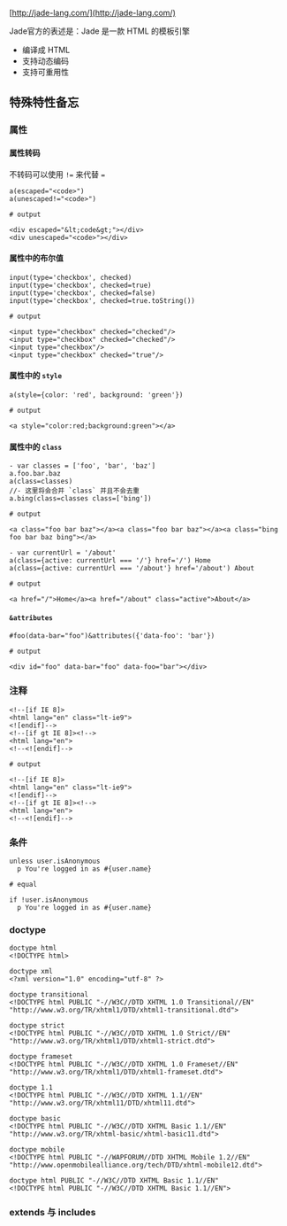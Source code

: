 <!-- title: [backup] Jade 学习笔记 -->
<!-- author: <David Jones qowera@qq.com> -->
<!-- date: 2015-05-29 10:10:59 -->
<!-- update: 2015-05-29 10:11:04 -->
<!-- category: Jade -->
<!-- tag: 模板引擎,Jade -->

[http://jade-lang.com/](http://jade-lang.com/)

Jade官方的表述是：Jade 是一款 HTML 的模板引擎

- 编译成 HTML
- 支持动态编码
- 支持可重用性

## 特殊特性备忘

### 属性

#### 属性转码

不转码可以使用 `!=` 来代替 `=`

```
a(escaped="<code>")
a(unescaped!="<code>")

# output

<div escaped="&lt;code&gt;"></div>
<div unescaped="<code>"></div>
```

#### 属性中的布尔值

```
input(type='checkbox', checked)
input(type='checkbox', checked=true)
input(type='checkbox', checked=false)
input(type='checkbox', checked=true.toString())

# output

<input type="checkbox" checked="checked"/>
<input type="checkbox" checked="checked"/>
<input type="checkbox"/>
<input type="checkbox" checked="true"/>
```

#### 属性中的 `style`

```
a(style={color: 'red', background: 'green'})

# output

<a style="color:red;background:green"></a>
```

#### 属性中的 `class`

```
- var classes = ['foo', 'bar', 'baz']
a.foo.bar.baz
a(class=classes)
//- 这里将会合并 `class` 并且不会去重
a.bing(class=classes class=['bing'])

# output

<a class="foo bar baz"></a><a class="foo bar baz"></a><a class="bing foo bar baz bing"></a>
```

```
- var currentUrl = '/about'
a(class={active: currentUrl === '/'} href='/') Home
a(class={active: currentUrl === '/about'} href='/about') About

# output

<a href="/">Home</a><a href="/about" class="active">About</a>
```

#### `&attributes`

```
#foo(data-bar="foo")&attributes({'data-foo': 'bar'})

# output

<div id="foo" data-bar="foo" data-foo="bar"></div>
```

### 注释

```
<!--[if IE 8]>
<html lang="en" class="lt-ie9">
<![endif]-->
<!--[if gt IE 8]><!-->
<html lang="en">
<!--<![endif]-->

# output

<!--[if IE 8]>
<html lang="en" class="lt-ie9">
<![endif]-->
<!--[if gt IE 8]><!-->
<html lang="en">
<!--<![endif]-->
```

### 条件

```
unless user.isAnonymous
  p You're logged in as #{user.name}

# equal

if !user.isAnonymous
  p You're logged in as #{user.name}
```

### doctype

```
doctype html
<!DOCTYPE html>

doctype xml
<?xml version="1.0" encoding="utf-8" ?>

doctype transitional
<!DOCTYPE html PUBLIC "-//W3C//DTD XHTML 1.0 Transitional//EN" "http://www.w3.org/TR/xhtml1/DTD/xhtml1-transitional.dtd">

doctype strict
<!DOCTYPE html PUBLIC "-//W3C//DTD XHTML 1.0 Strict//EN" "http://www.w3.org/TR/xhtml1/DTD/xhtml1-strict.dtd">

doctype frameset
<!DOCTYPE html PUBLIC "-//W3C//DTD XHTML 1.0 Frameset//EN" "http://www.w3.org/TR/xhtml1/DTD/xhtml1-frameset.dtd">

doctype 1.1
<!DOCTYPE html PUBLIC "-//W3C//DTD XHTML 1.1//EN" "http://www.w3.org/TR/xhtml11/DTD/xhtml11.dtd">

doctype basic
<!DOCTYPE html PUBLIC "-//W3C//DTD XHTML Basic 1.1//EN" "http://www.w3.org/TR/xhtml-basic/xhtml-basic11.dtd">

doctype mobile
<!DOCTYPE html PUBLIC "-//WAPFORUM//DTD XHTML Mobile 1.2//EN" "http://www.openmobilealliance.org/tech/DTD/xhtml-mobile12.dtd">

doctype html PUBLIC "-//W3C//DTD XHTML Basic 1.1//EN"
<!DOCTYPE html PUBLIC "-//W3C//DTD XHTML Basic 1.1//EN">
```

### extends 与 includes

```
```

